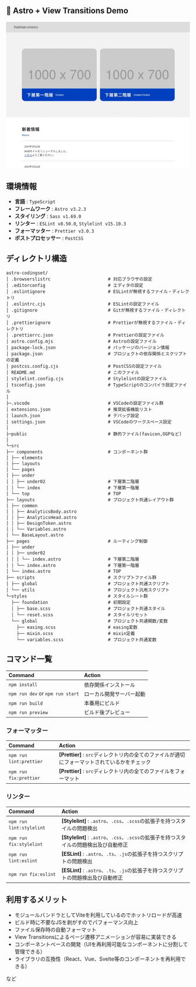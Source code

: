 ## 👀 Astro + View Transitions Demo

![View Transitions](/public/assets/demo.gif)

## 環境情報

- **言語** : `TypeScript`
- **フレームワーク** : `Astro v3.2.3`
- **スタイリング** : `Sass v1.69.0`
- **リンター** : `ESLint v8.50.0`, `Stylelint v15.10.3`
- **フォーマッター** : `Prettier v3.0.3`
- **ポストプロセッサー** : `PostCSS`

## ディレクトリ構造

```
astro-codingset/
│ .browserslistrc                      # 対応ブラウザの設定
│ .editorconfig                        # エディタの設定
│ .eslintignore                        # ESLintが無視するファイル・ディレクトリ
│ .eslintrc.cjs                        # ESLintの設定ファイル
│ .gitignore                           # Gitが無視するファイル・ディレクトリ
│ .prettierignore                      # Prettierが無視するファイル・ディレクトリ
│ .prettierrc.json                     # Prettierの設定ファイル
│ astro.config.mjs                     # Astroの設定ファイル
│ package-lock.json                    # パッケージのバージョン情報
│ package.json                         # プロジェクトの依存関係とスクリプトの定義
│ postcss.config.cjs                   # PostCSSの設定ファイル
│ README.md                            # このファイル
│ stylelint.config.cjs                 # Stylelintの設定ファイル
│ tsconfig.json                        # TypeScriptのコンパイラ設定ファイル
│
├─.vscode                              # VSCodeの設定ファイル群
│ extensions.json                      # 推奨拡張機能リスト
│ launch.json                          # デバッグ設定
│ settings.json                        # VSCodeのワークスペース設定
│
├─public                               # 静的ファイル(favicon,OGPなど)
│
└─src
├── components                         # コンポーネント群
│ ├── elements
│ ├── layouts
│ └── pages
│ ├── under
│ │ ├── under02                        # 下層第二階層
│ │ └── index                          # 下層第一階層
│ └── top                              # TOP
├── layouts                            # プロジェクト共通レイアウト群
│ ├── common
│ │ ├── AnalyticsBody.astro
│ │ ├── AnalyticsHead.astro
│ │ ├── DesignToken.astro
│ │ └── Variables.astro
│ └── BaseLayout.astro
├── pages                              # ルーティング制御
│ ├── under
│ │ ├── under02
│ │ │ └── index.astro                  # 下層第二階層
│ │ └── index.astro                    # 下層第一階層
│ └── index.astro                      # TOP
├── scripts                            # スクリプトファイル群
│ ├── global                           # プロジェクト共通スクリプト
│ └── utils                            # プロジェクト汎用スクリプト
└─styles                               # スタイルシート群
  ├── foundation                       # 初期設定
  │ ├── base.scss                      # プロジェクト共通スタイル
  │ └── reset.scss                     # スタイルリセット
  └── global                           # プロジェクト共通関数/変数
    ├── easing.scss                    # easing変数
    ├── mixin.scss                     # mixin定義
    └── variables.scss                 # プロジェクト共通変数
```

## コマンド一覧

| Command                          | Action                   |
| :------------------------------- | :----------------------- |
| `npm install`                    | 依存関係インストール     |
| `npm run dev` or `npm run start` | ローカル開発サーバー起動 |
| `npm run build`                  | 本番用にビルド           |
| `npm run preview`                | ビルド後プレビュー       |

### フォーマッター

| Command                 | Action                                                                                         |
| :---------------------- | :--------------------------------------------------------------------------------------------- |
| `npm run lint:prettier` | **[Prettier]** : `src`ディレクトリ内の全てのファイルが適切にフォーマットされているかをチェック |
| `npm run fix:prettier`  | **[Prettier]** : `src`ディレクトリ内の全てのファイルをフォーマット                             |

### リンター

| Command                  | Action                                                                                  |
| :----------------------- | :-------------------------------------------------------------------------------------- |
| `npm run lint:stylelint` | **[Stylelint]** : `.astro`、`.css`、`.scss`の拡張子を持つスタイルの問題検出             |
| `npm run fix:stylelint`  | **[Stylelint]** : `.astro`、`.css`、`.scss`の拡張子を持つスタイルの問題検出及び自動修正 |
| `npm run lint:eslint`    | **[ESLint]** : `.astro`、`.ts`、`.js`の拡張子を持つスクリプトの問題検出                 |
| `npm run fix:eslint`     | **[ESLint]** : `.astro`、`.ts`、`.js`の拡張子を持つスクリプトの問題検出及び自動修正     |

## 利用するメリット

- モジュールバンドラとしてViteを利用しているのでホットリロードが高速
- ビルド時に不要なJSを剥がすのでパフォーマンス向上
- ファイル保存時の自動フォーマット
- View Transitionsによるページ遷移アニメーションが容易に実装できる
- コンポーネントベースの開発（UIを再利用可能なコンポーネントに分割して管理できる）
- ライブラリの互換性（React、Vue、Svelte等のコンポーネントを再利用できる）

など
